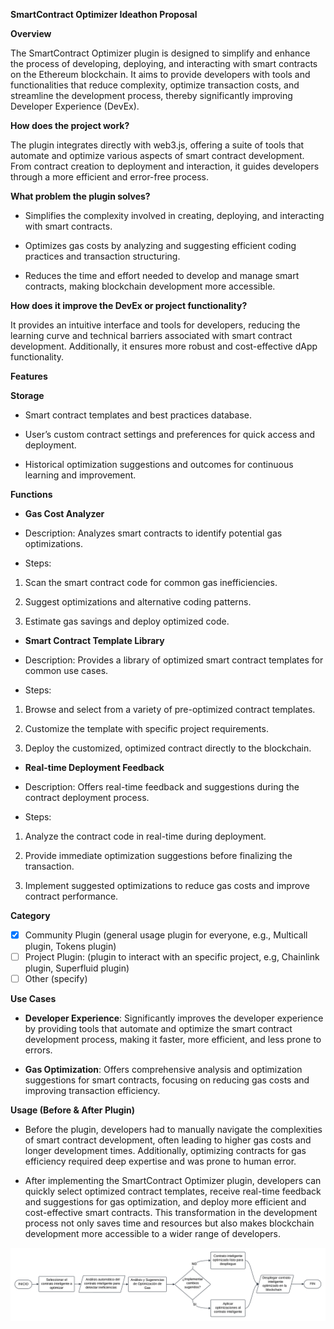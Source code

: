 **SmartContract Optimizer Ideathon Proposal**

**Overview**

The SmartContract Optimizer plugin is designed to simplify and enhance the process of developing, deploying, and interacting with smart contracts on the Ethereum blockchain. It aims to provide developers with tools and functionalities that reduce complexity, optimize transaction costs, and streamline the development process, thereby significantly improving Developer Experience (DevEx).

**How does the project work?**

The plugin integrates directly with web3.js, offering a suite of tools that automate and optimize various aspects of smart contract development. From contract creation to deployment and interaction, it guides developers through a more efficient and error-free process.

**What problem the plugin solves?**

- Simplifies the complexity involved in creating, deploying, and interacting with smart contracts.

- Optimizes gas costs by analyzing and suggesting efficient coding practices and transaction structuring.

- Reduces the time and effort needed to develop and manage smart contracts, making blockchain development more accessible.

**How does it improve the DevEx or project functionality?**

It provides an intuitive interface and tools for developers, reducing the learning curve and technical barriers associated with smart contract development. Additionally, it ensures more robust and cost-effective dApp functionality.

**Features**

**Storage**

- Smart contract templates and best practices database.

- User’s custom contract settings and preferences for quick access and deployment.

- Historical optimization suggestions and outcomes for continuous learning and improvement.

**Functions**

- **Gas Cost Analyzer**

- Description: Analyzes smart contracts to identify potential gas optimizations.

- Steps:

1. Scan the smart contract code for common gas inefficiencies.

2. Suggest optimizations and alternative coding patterns.

3. Estimate gas savings and deploy optimized code.

- **Smart Contract Template Library**

- Description: Provides a library of optimized smart contract templates for common use cases.

- Steps:

1. Browse and select from a variety of pre-optimized contract templates.

2. Customize the template with specific project requirements.

3. Deploy the customized, optimized contract directly to the blockchain.

- **Real-time Deployment Feedback**

- Description: Offers real-time feedback and suggestions during the contract deployment process.

- Steps:

1. Analyze the contract code in real-time during deployment.

2. Provide immediate optimization suggestions before finalizing the transaction.

3. Implement suggested optimizations to reduce gas costs and improve contract performance.

**Category**

- [x] Community Plugin (general usage plugin for everyone, e.g., Multicall plugin, Tokens plugin)
- [ ] Project Plugin: (plugin to interact with an specific project, e.g, Chainlink plugin, Superfluid plugin)
- [ ] Other (specify)

**Use Cases**

- **Developer Experience**: Significantly improves the developer experience by providing tools that automate and optimize the smart contract development process, making it faster, more efficient, and less prone to errors.

- **Gas Optimization**: Offers comprehensive analysis and optimization suggestions for smart contracts, focusing on reducing gas costs and improving transaction efficiency.

**Usage (Before & After Plugin)**

- Before the plugin, developers had to manually navigate the complexities of smart contract development, often leading to higher gas costs and longer development times. Additionally, optimizing contracts for gas efficiency required deep expertise and was prone to human error.

- After implementing the SmartContract Optimizer plugin, developers can quickly select optimized contract templates, receive real-time feedback and suggestions for gas optimization, and deploy more efficient and cost-effective smart contracts. This transformation in the development process not only saves time and resources but also makes blockchain development more accessible to a wider range of developers.

![Diagrama de Flujo](./flujo.png "Diagrama de Flujo")
